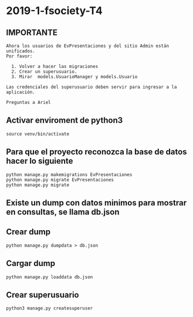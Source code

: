 # 2019-1-fsociety-T4

## IMPORTANTE

    Ahora los usuarios de EvPresentaciones y del sitio Admin están unificados.
    Por favor:
     
      1. Volver a hacer las migraciones
      2. Crear un superusuario.
      3. Mirar  models.UsuarioManager y models.Usuario
      
    Las credenciales del superusuario deben servir para ingresar a la aplicación.
      
    Preguntas a Ariel
         
    

## Activar enviroment de python3

    source venv/bin/activate

## Para que el proyecto reconozca la base de datos hacer lo siguiente

    python manage.py makemigrations EvPresentaciones
    python manage.py migrate EvPresentaciones
    python manage.py migrate
    
## Existe un dump con datos minimos para mostrar en consultas, se llama db.json

## Crear dump

    python manage.py dumpdata > db.json
    
## Cargar dump

    python manage.py loaddata db.json

## Crear superusuario

    python3 manage.py createsuperuser 
